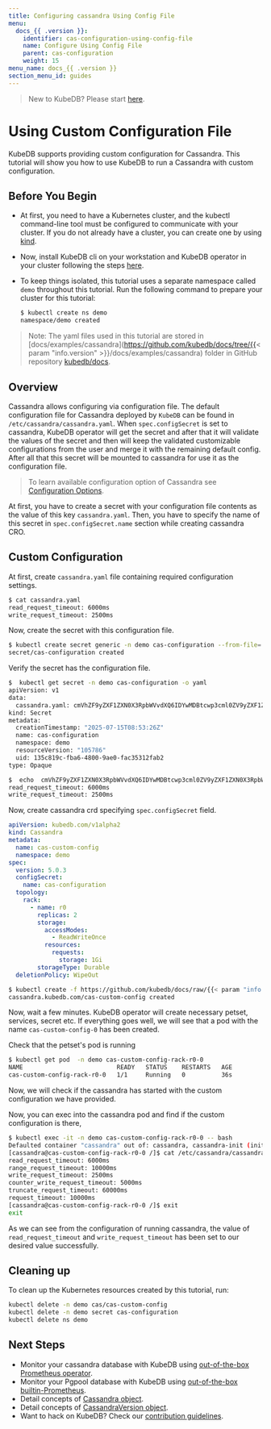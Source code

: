 ```yaml
---
title: Configuring cassandra Using Config File
menu:
  docs_{{ .version }}:
    identifier: cas-configuration-using-config-file
    name: Configure Using Config File
    parent: cas-configuration
    weight: 15
menu_name: docs_{{ .version }}
section_menu_id: guides
---
```


> New to KubeDB? Please start [here](/docs/README.md).

# Using Custom Configuration File

KubeDB supports providing custom configuration for Cassandra. This tutorial will show you how to use KubeDB to run a Cassandra with custom configuration.

## Before You Begin

- At first, you need to have a Kubernetes cluster, and the kubectl command-line tool must be configured to communicate with your cluster. If you do not already have a cluster, you can create one by using [kind](https://kind.sigs.k8s.io/docs/user/quick-start/).

- Now, install KubeDB cli on your workstation and KubeDB operator in your cluster following the steps [here](/docs/setup/README.md).

- To keep things isolated, this tutorial uses a separate namespace called `demo` throughout this tutorial. Run the following command to prepare your cluster for this tutorial:

  ```bash
  $ kubectl create ns demo
  namespace/demo created
  ```

> Note: The yaml files used in this tutorial are stored in [docs/examples/cassandra](https://github.com/kubedb/docs/tree/{{< param "info.version" >}}/docs/examples/cassandra) folder in GitHub repository [kubedb/docs](https://github.com/kubedb/docs).

## Overview

Cassandra allows configuring via configuration file. The default configuration file for Cassandra deployed by `KubeDB` can be found in `/etc/cassandra/cassandra.yaml`. When `spec.configSecret` is set to cassandra, KubeDB operator will get the secret and after that it will validate the values of the secret and then will keep the validated customizable configurations from the user and merge it with the remaining default config. After all that this secret will be mounted to cassandra for use it as the configuration file.

> To learn available configuration option of Cassandra see [Configuration Options](https://cassandra.apache.org/doc/4.0/cassandra/getting_started/configuring.html).

At first, you have to create a secret with your configuration file contents as the value of this key `cassandra.yaml`. Then, you have to specify the name of this secret in `spec.configSecret.name` section while creating cassandra CRO.

## Custom Configuration

At first, create `cassandra.yaml` file containing required configuration settings.

```bash
$ cat cassandra.yaml
read_request_timeout: 6000ms
write_request_timeout: 2500ms
```

Now, create the secret with this configuration file.

```bash
$ kubectl create secret generic -n demo cas-configuration --from-file=./cassandra.yaml
secret/cas-configuration created
```

Verify the secret has the configuration file.

```bash
$  kubectl get secret -n demo cas-configuration -o yaml
apiVersion: v1
data:
  cassandra.yaml: cmVhZF9yZXF1ZXN0X3RpbWVvdXQ6IDYwMDBtcwp3cml0ZV9yZXF1ZXN0X3RpbWVvdXQ6IDI1MDBtcwo=
kind: Secret
metadata:
  creationTimestamp: "2025-07-15T08:53:26Z"
  name: cas-configuration
  namespace: demo
  resourceVersion: "105786"
  uid: 135c819c-fba6-4800-9ae0-fac35312fab2
type: Opaque

$  echo  cmVhZF9yZXF1ZXN0X3RpbWVvdXQ6IDYwMDBtcwp3cml0ZV9yZXF1ZXN0X3RpbWVvdXQ6IDI1MDBtcwo= | base64 -d
read_request_timeout: 6000ms
write_request_timeout: 2500ms
```

Now, create cassandra crd specifying `spec.configSecret` field.

```yaml
apiVersion: kubedb.com/v1alpha2
kind: Cassandra
metadata:
  name: cas-custom-config
  namespace: demo
spec:
  version: 5.0.3
  configSecret:
    name: cas-configuration
  topology:
    rack:
      - name: r0
        replicas: 2
        storage:
          accessModes:
            - ReadWriteOnce
          resources:
            requests:
              storage: 1Gi
        storageType: Durable
  deletionPolicy: WipeOut

```

```bash
$ kubectl create -f https://github.com/kubedb/docs/raw/{{< param "info.version" >}}/docs/examples/cassandra/configuration/cassandra-config-file.yaml
cassandra.kubedb.com/cas-custom-config created
```

Now, wait a few minutes. KubeDB operator will create necessary petset, services, secret etc. If everything goes well, we will see that a pod with the name `cas-custom-config-0` has been created.

Check that the petset's pod is running

```bash
$ kubectl get pod  -n demo cas-custom-config-rack-r0-0 
NAME                          READY   STATUS    RESTARTS   AGE
cas-custom-config-rack-r0-0   1/1     Running   0          36s
```

Now, we will check if the cassandra has started with the custom configuration we have provided.

Now, you can exec into the cassandra pod and find if the custom configuration is there,

```bash
$ kubectl exec -it -n demo cas-custom-config-rack-r0-0 -- bash
Defaulted container "cassandra" out of: cassandra, cassandra-init (init), medusa-init (init)
[cassandra@cas-custom-config-rack-r0-0 /]$ cat /etc/cassandra/cassandra.yaml | grep request_timeout
read_request_timeout: 6000ms
range_request_timeout: 10000ms
write_request_timeout: 2500ms
counter_write_request_timeout: 5000ms
truncate_request_timeout: 60000ms
request_timeout: 10000ms
[cassandra@cas-custom-config-rack-r0-0 /]$ exit
exit
```

As we can see from the configuration of running cassandra, the value of `read_request_timeout` and `write_request_timeout` has been set to our desired value successfully.

## Cleaning up

To clean up the Kubernetes resources created by this tutorial, run:

```bash
kubectl delete -n demo cas/cas-custom-config
kubectl delete -n demo secret cas-configuration
kubectl delete ns demo
```

## Next Steps

- Monitor your cassandra database with KubeDB using [out-of-the-box Prometheus operator](/docs/guides/cassandra/monitoring/using-prometheus-operator.md).
- Monitor your Pgpool database with KubeDB using [out-of-the-box builtin-Prometheus](/docs/guides/cassandra/monitoring/using-builtin-prometheus.md).
- Detail concepts of [Cassandra object](/docs/guides/cassandra/concepts/cassandra.md).
- Detail concepts of [CassandraVersion object](/docs/guides/cassandra/concepts/catalog.md).
- Want to hack on KubeDB? Check our [contribution guidelines](/docs/CONTRIBUTING.md).
